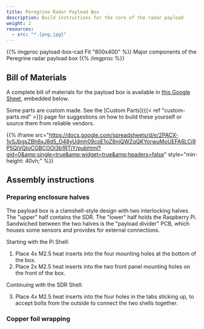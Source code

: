 ```yaml
---
title: Peregrine Radar Payload Box
description: Build instructions for the core of the radar payload
weight: 2
resources:
  - src: "*.{png,jpg}"
---
```


<!-- {{< figure src="payload-box-cad.png" title="Cut-away view of a CAD rendering of the radar payload box" caption="Major components of the radar payload box" >}} -->


{{% imgproc payload-box-cad Fit "800x400" %}}
Major components of the Peregrine radar payload box
{{% /imgproc %}}

## Bill of Materials

A complete bill of materials for the payload box is available in [this Google Sheet](https://docs.google.com/spreadsheets/d/1dFItvJ4mGw7Axdo4Iq9m_65ks9YspEahcemvucNRllk/edit?usp=sharing), embedded below.

Some parts are custom made. See the [Custom Parts]({{< ref "custom-parts.md" >}}) page for suggestions on how to build these yourself or source them from reliable vendors.

{{% iframe src="https://docs.google.com/spreadsheets/d/e/2PACX-1vSJbgsZBh6xJ8d5_O48yUdmh09coE1oZ8njQWZqQKYorwuMoUEFA6LCj9P5QiVQtoCGBCOOl3b1RTjY/pubhtml?gid=0&amp;single=true&amp;widget=true&amp;headers=false" style="min-height: 40vh;" %}}

## Assembly instructions

### Preparing enclosure halves

The payload box is a clamshell-style design with two interlocking halves. The
"upper" half contains the SDR. The "lower" half holds the Raspberry Pi.
Sandwiched between the two halves is the "payload divider" PCB, which houses
some sensors and provides for external connections.

Starting with the Pi Shell:

1. Place 4x M2.5 heat inserts into the four mounting holes at the bottom of the box.
2. Place 2x M2.5 heat inserts into the two front panel mounting holes on the
front of the box.

Continuing with the SDR Shell:

3. Place 4x M2.5 heat inserts into the four holes in the tabs sticking up, to
accept bolts from the outside to connect the two shells together.

### Copper foil wrapping

